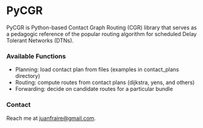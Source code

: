 # PyCGR #

PyCGR is Python-based Contact Graph Routing (CGR) library that serves as a pedagogic reference of the popular routing algorithm for scheduled Delay Tolerant Networks (DTNs). 

### Available Functions ###

* Planning: load contact plan from files (examples in contact_plans directory)
* Routing: compute routes from contact plans (dijkstra, yens, and others)
* Forwarding: decide on candidate routes for a particular bundle

### Contact ###

Reach me at <juanfraire@gmail.com>.